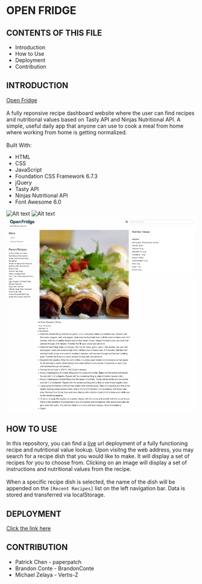 # OPEN FRIDGE

## CONTENTS OF THIS FILE

* Introduction
* How to Use
* Deployment
* Contribution

## INTRODUCTION

[Open Fridge](https://paperpatch.github.io/open_fridge/)
<br/>
<br/>
A fully reponsive recipe dashboard website where the user can find recipes and nutritional values based on Tasty API and Ninjas Nutritional API. A simple, useful daily app that anyone can use to cook a meal from home where working from home is getting normalized.
<br/>
<br/>
Built With:

- HTML
- CSS
- JavaScript
- Foundation CSS Framework 6.7.3
- jQuery
- Tasty API
- Ninjas Nutritional API
- Font Awesome 6.0

![Alt text](./assets/images/screenshot-index.png "index webpage") 
![Alt text](./assets/images/screenshot-discover.png "discover recipe webpage") 
![Alt text](./assets/images/screenshot-detail.png "detail webpage") 

## HOW TO USE

In this repository, you can find a [live](https://paperpatch.github.io/open_fridge/) url deployment of a fully functioning recipe and nutritional value lookup. Upon visitng the web address, you may search for a recipe dish that you would like to make. It will display a set of recipes for you to choose from. Clicking on an image will display a set of instructions and nutritional values from the recipe.
<br/>
<br/>
When a specific recipe dish is selected, the name of the dish will be appended on the `[Recent Recipes]` list on the left navigation bar. Data is stored and transferred via localStorage.

## DEPLOYMENT

[Click the link here](https://paperpatch.github.io/open_fridge/)

## CONTRIBUTION

- Patrick Chen - paperpatch
- Brandon Conte - BrandonConte
- Michael Zelaya - Vertis-Z